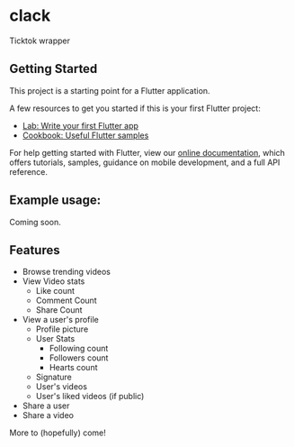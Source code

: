 # clack

Ticktok wrapper

## Getting Started

This project is a starting point for a Flutter application.

A few resources to get you started if this is your first Flutter project:

- [Lab: Write your first Flutter app](https://flutter.dev/docs/get-started/codelab)
- [Cookbook: Useful Flutter samples](https://flutter.dev/docs/cookbook)

For help getting started with Flutter, view our
[online documentation](https://flutter.dev/docs), which offers tutorials,
samples, guidance on mobile development, and a full API reference.

## Example usage:

Coming soon.

## Features

* Browse trending videos
* View Video stats
	* Like count
	* Comment Count
	* Share Count
* View a user's profile
	* Profile picture
	* User Stats
		* Following count
		* Followers count
		* Hearts count
	* Signature
	* User's videos
	* User's liked videos (if public)
* Share a user
* Share a video

More to (hopefully) come!